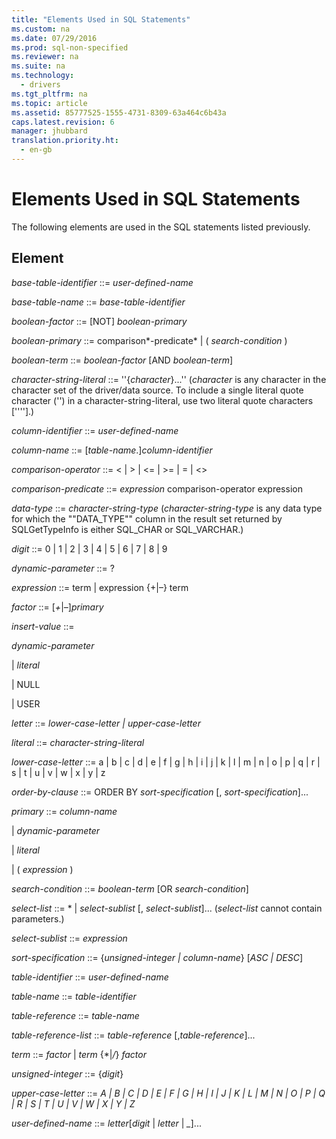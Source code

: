 ```yaml
---
title: "Elements Used in SQL Statements"
ms.custom: na
ms.date: 07/29/2016
ms.prod: sql-non-specified
ms.reviewer: na
ms.suite: na
ms.technology: 
  - drivers
ms.tgt_pltfrm: na
ms.topic: article
ms.assetid: 85777525-1555-4731-8309-63a464c6b43a
caps.latest.revision: 6
manager: jhubbard
translation.priority.ht: 
  - en-gb
---
```

# Elements Used in SQL Statements
The following elements are used in the SQL statements listed previously.  
  
## Element  
 *base-table-identifier* ::= *user-defined-name*  
  
 *base-table-name* ::= *base-table-identifier*  
  
 *boolean-factor* ::= [NOT] *boolean-primary*  
  
 *boolean-primary* ::= comparison*-predicate* &#124; ( *search-condition* )  
  
 *boolean-term* ::= *boolean-factor* [AND *boolean-term*]  
  
 *character-string-literal* ::= ''{*character*}...'' (*character* is any character in the character set of the driver/data source. To include a single literal quote character ('') in a character-string-literal, use two literal quote characters [''''].)  
  
 *column-identifier* ::= *user-defined-name*  
  
 *column-name* ::= [*table-name*.]*column-identifier*  
  
 *comparison-operator* ::= < &#124; > &#124; <= &#124; >= &#124; = &#124; <>  
  
 *comparison-predicate* ::= *expression* comparison-operator expression  
  
 *data-type* ::= *character-string-type* (*character-string-type* is any data type for which the ""DATA_TYPE"" column in the result set returned by SQLGetTypeInfo is either SQL_CHAR or SQL_VARCHAR.)  
  
 *digit* ::= 0 &#124; 1 &#124; 2 &#124; 3 &#124; 4 &#124; 5 &#124; 6 &#124; 7 &#124; 8 &#124; 9  
  
 *dynamic-parameter* ::= ?  
  
 *expression* ::= term &#124; expression {+&#124;–} term  
  
 *factor* ::= [*+*&#124;*–*]*primary*  
  
 *insert-value* ::=  
  
 *dynamic-parameter*  
  
 &#124; *literal*  
  
 &#124; NULL  
  
 &#124; USER  
  
 *letter* ::= *lower-case-letter &#124; upper-case-letter*  
  
 *literal* ::= *character-string-literal*  
  
 *lower-case-letter* ::= a &#124; b &#124; c &#124; d &#124; e &#124; f &#124; g &#124; h &#124; i &#124; j &#124; k &#124; l &#124; m &#124; n &#124; o &#124; p &#124; q &#124; r &#124; s &#124; t &#124; u &#124; v &#124; w &#124; x &#124; y &#124; z  
  
 *order-by-clause* ::=    ORDER BY *sort-specification* [, *sort-specification*]...  
  
 *primary* ::= *column-name*  
  
 &#124; *dynamic-parameter*  
  
 &#124; *literal*  
  
 &#124; ( *expression* )  
  
 *search-condition* ::= *boolean-term* [OR *search-condition*]  
  
 *select-list* ::= \* &#124; *select-sublist* [, *select-sublist*]...  (*select-list* cannot contain parameters.)  
  
 *select-sublist* ::= *expression*  
  
 *sort-specification* ::= {*unsigned-integer &#124; column-name*} [*ASC &#124; DESC*]  
  
 *table-identifier* ::= *user-defined-name*  
  
 *table-name* ::= *table-identifier*  
  
 *table-reference* ::= *table-name*  
  
 *table-reference-list* ::= *table-reference* [,*table-reference*]...  
  
 *term* ::= *factor* &#124; *term* {\*&#124;*/*} *factor*  
  
 *unsigned-integer* ::= {*digit*}  
  
 *upper-case-letter* ::= *A &#124; B &#124; C &#124; D &#124; E &#124; F &#124; G &#124; H &#124; I &#124; J &#124; K &#124; L &#124; M &#124; N &#124; O &#124; P &#124; Q &#124; R &#124; S &#124; T &#124; U &#124; V &#124; W &#124; X &#124; Y &#124; Z*  
  
 *user-defined-name* ::= *letter*[*digit* &#124; *letter* &#124; *_*]...